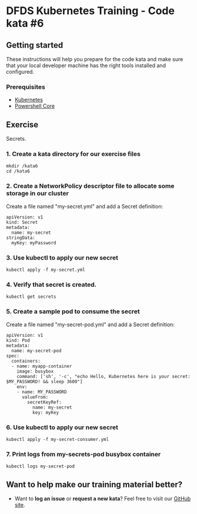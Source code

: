 DFDS Kubernetes Training - Code kata #6
======================================

## Getting started

These instructions will help you prepare for the code kata and make sure that your local developer machine has the right tools installed and configured.

### Prerequisites

* [Kubernetes](https://kubernetes.io/docs/tasks/tools/install-kubectl/)
* [Powershell Core](https://docs.microsoft.com/en-us/powershell/scripting/install/installing-powershell?view=powershell-6)

## Exercise

Secrets.


### 1. Create a kata directory for our exercise files
`mkdir /kata6`<br/>
`cd /kata6`

### 2. Create a NetworkPolicy descriptor file to allocate some storage in our cluster
Create a file named "my-secret.yml" and add a Secret definition:

```
apiVersion: v1
kind: Secret
metadata:
  name: my-secret
stringData:
  myKey: myPassword
```

### 3. Use kubectl to apply our new secret
`kubectl apply -f my-secret.yml`

### 4. Verify that secret is created.
`kubectl get secrets`

### 5. Create a sample pod to consume the secret
Create a file named "my-secret-pod.yml" and add a Secret definition:

```
apiVersion: v1
kind: Pod
metadata:
  name: my-secret-pod
spec:
  containers:
  - name: myapp-container
    image: busybox
    command: ['sh', '-c', "echo Hello, Kubernetes here is your secret: $MY_PASSWORD! && sleep 3600"]
    env:
    - name: MY_PASSWORD
      valueFrom:
        secretKeyRef:
          name: my-secret
          key: myKey
```

### 6. Use kubectl to apply our new secret
`kubectl apply -f my-secret-consumer.yml`

### 7. Print logs from my-secrets-pod busybox container
`kubectl logs my-secret-pod`

## Want to help make our training material better?

 * Want to **log an issue** or **request a new kata**? Feel free to visit our [GitHub site](https://github.com/dfds/roadmap/issues). 